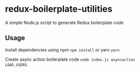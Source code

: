 # redux-boilerplate-utilities
A simple Node.js script to generate Redux boilerplate code

## Usage
Install dependencies using npm `npm install` or yarn `yarn`

Create async action boilerplate code `node index.js asyncaction LOAD_USERS`.
